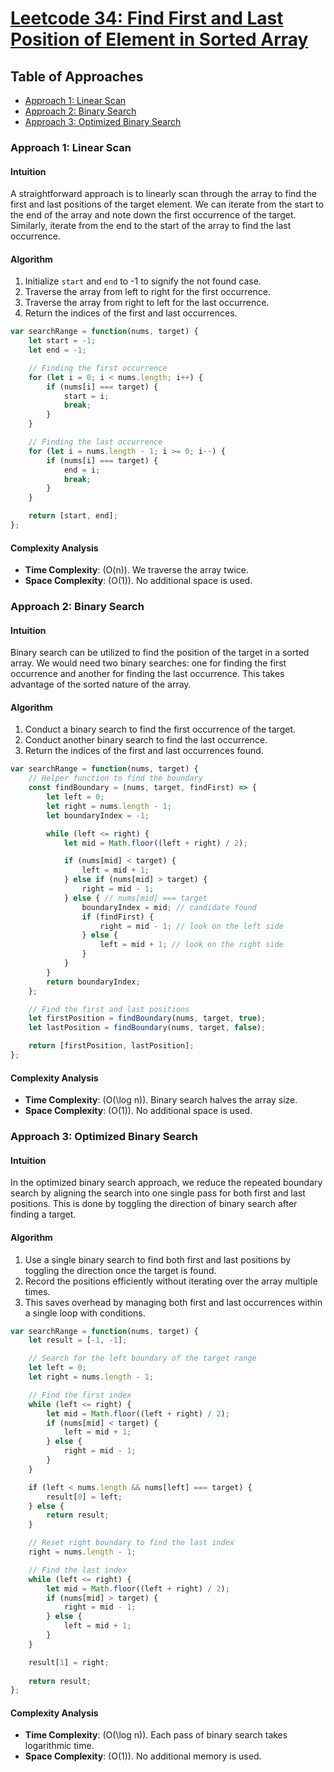 # [Leetcode 34: Find First and Last Position of Element in Sorted Array](https://leetcode.com/problems/find-first-and-last-position-of-element-in-sorted-array/)

## Table of Approaches
- [Approach 1: Linear Scan](#approach-1-linear-scan)
- [Approach 2: Binary Search](#approach-2-binary-search)
- [Approach 3: Optimized Binary Search](#approach-3-optimized-binary-search)

### Approach 1: Linear Scan

#### Intuition
A straightforward approach is to linearly scan through the array to find the first and last positions of the target element. We can iterate from the start to the end of the array and note down the first occurrence of the target. Similarly, iterate from the end to the start of the array to find the last occurrence.

#### Algorithm
1. Initialize `start` and `end` to -1 to signify the not found case.
2. Traverse the array from left to right for the first occurrence.
3. Traverse the array from right to left for the last occurrence.
4. Return the indices of the first and last occurrences.

```javascript
var searchRange = function(nums, target) {
    let start = -1; 
    let end = -1;

    // Finding the first occurrence
    for (let i = 0; i < nums.length; i++) {
        if (nums[i] === target) {
            start = i;
            break;
        }
    }

    // Finding the last occurrence
    for (let i = nums.length - 1; i >= 0; i--) {
        if (nums[i] === target) {
            end = i;
            break;
        }
    }

    return [start, end];
};
```

#### Complexity Analysis
- **Time Complexity**: \(O(n)\). We traverse the array twice.
- **Space Complexity**: \(O(1)\). No additional space is used.

### Approach 2: Binary Search

#### Intuition
Binary search can be utilized to find the position of the target in a sorted array. We would need two binary searches: one for finding the first occurrence and another for finding the last occurrence. This takes advantage of the sorted nature of the array.

#### Algorithm
1. Conduct a binary search to find the first occurrence of the target.
2. Conduct another binary search to find the last occurrence.
3. Return the indices of the first and last occurrences found.

```javascript
var searchRange = function(nums, target) {
    // Helper function to find the boundary
    const findBoundary = (nums, target, findFirst) => {
        let left = 0;
        let right = nums.length - 1;
        let boundaryIndex = -1;

        while (left <= right) {
            let mid = Math.floor((left + right) / 2);

            if (nums[mid] < target) {
                left = mid + 1;
            } else if (nums[mid] > target) {
                right = mid - 1;
            } else { // nums[mid] === target
                boundaryIndex = mid; // candidate found
                if (findFirst) {
                    right = mid - 1; // look on the left side
                } else {
                    left = mid + 1; // look on the right side
                }
            }
        }
        return boundaryIndex;
    };

    // Find the first and last positions
    let firstPosition = findBoundary(nums, target, true);
    let lastPosition = findBoundary(nums, target, false);

    return [firstPosition, lastPosition];
};
```

#### Complexity Analysis
- **Time Complexity**: \(O(\log n)\). Binary search halves the array size.
- **Space Complexity**: \(O(1)\). No additional space is used.

### Approach 3: Optimized Binary Search

#### Intuition
In the optimized binary search approach, we reduce the repeated boundary search by aligning the search into one single pass for both first and last positions. This is done by toggling the direction of binary search after finding a target.

#### Algorithm
1. Use a single binary search to find both first and last positions by toggling the direction once the target is found.
2. Record the positions efficiently without iterating over the array multiple times.
3. This saves overhead by managing both first and last occurrences within a single loop with conditions.

```javascript
var searchRange = function(nums, target) {
    let result = [-1, -1];

    // Search for the left boundary of the target range
    let left = 0;
    let right = nums.length - 1;

    // Find the first index
    while (left <= right) {
        let mid = Math.floor((left + right) / 2);
        if (nums[mid] < target) {
            left = mid + 1;
        } else {
            right = mid - 1;
        }
    }

    if (left < nums.length && nums[left] === target) {
        result[0] = left;
    } else {
        return result;
    }

    // Reset right boundary to find the last index
    right = nums.length - 1;

    // Find the last index
    while (left <= right) {
        let mid = Math.floor((left + right) / 2);
        if (nums[mid] > target) {
            right = mid - 1;
        } else {
            left = mid + 1;
        }
    }

    result[1] = right;
    
    return result;
};
```

#### Complexity Analysis
- **Time Complexity**: \(O(\log n)\). Each pass of binary search takes logarithmic time.
- **Space Complexity**: \(O(1)\). No additional memory is used.

